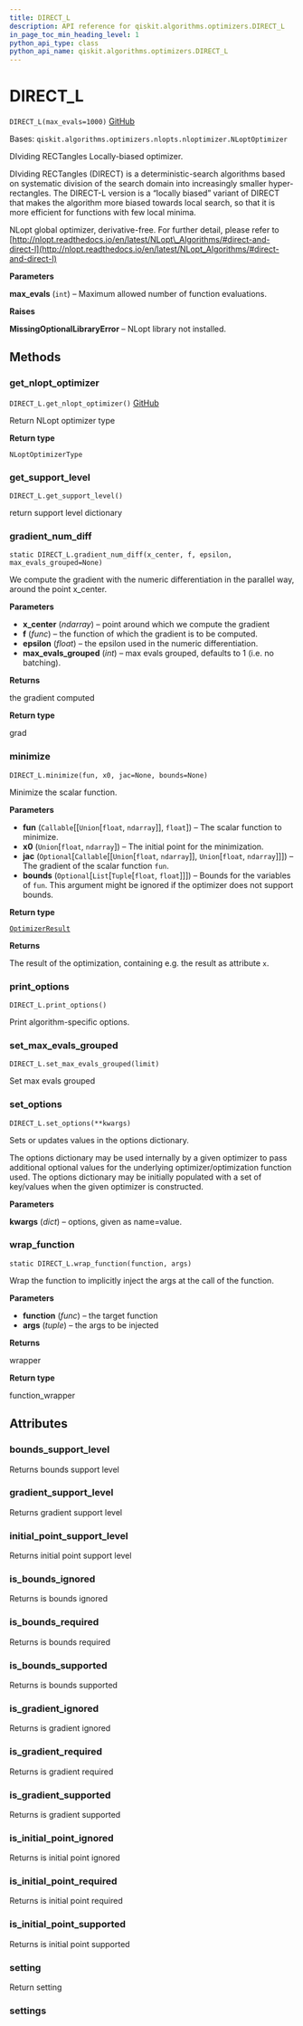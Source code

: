 ```yaml
---
title: DIRECT_L
description: API reference for qiskit.algorithms.optimizers.DIRECT_L
in_page_toc_min_heading_level: 1
python_api_type: class
python_api_name: qiskit.algorithms.optimizers.DIRECT_L
---
```


# DIRECT\_L

<span id="qiskit.algorithms.optimizers.DIRECT_L" />

`DIRECT_L(max_evals=1000)` [GitHub](https://github.com/qiskit/qiskit/tree/stable/0.22/qiskit/algorithms/optimizers/nlopts/direct_l.py "view source code")

Bases: `qiskit.algorithms.optimizers.nlopts.nloptimizer.NLoptOptimizer`

DIviding RECTangles Locally-biased optimizer.

DIviding RECTangles (DIRECT) is a deterministic-search algorithms based on systematic division of the search domain into increasingly smaller hyper-rectangles. The DIRECT-L version is a “locally biased” variant of DIRECT that makes the algorithm more biased towards local search, so that it is more efficient for functions with few local minima.

NLopt global optimizer, derivative-free. For further detail, please refer to [http://nlopt.readthedocs.io/en/latest/NLopt\_Algorithms/#direct-and-direct-l](http://nlopt.readthedocs.io/en/latest/NLopt_Algorithms/#direct-and-direct-l)

**Parameters**

**max\_evals** (`int`) – Maximum allowed number of function evaluations.

**Raises**

**MissingOptionalLibraryError** – NLopt library not installed.

## Methods

### get\_nlopt\_optimizer

<span id="qiskit.algorithms.optimizers.DIRECT_L.get_nlopt_optimizer" />

`DIRECT_L.get_nlopt_optimizer()` [GitHub](https://github.com/qiskit/qiskit/tree/stable/0.22/qiskit/algorithms/optimizers/nlopts/direct_l.py "view source code")

Return NLopt optimizer type

**Return type**

`NLoptOptimizerType`

### get\_support\_level

<span id="qiskit.algorithms.optimizers.DIRECT_L.get_support_level" />

`DIRECT_L.get_support_level()`

return support level dictionary

### gradient\_num\_diff

<span id="qiskit.algorithms.optimizers.DIRECT_L.gradient_num_diff" />

`static DIRECT_L.gradient_num_diff(x_center, f, epsilon, max_evals_grouped=None)`

We compute the gradient with the numeric differentiation in the parallel way, around the point x\_center.

**Parameters**

*   **x\_center** (*ndarray*) – point around which we compute the gradient
*   **f** (*func*) – the function of which the gradient is to be computed.
*   **epsilon** (*float*) – the epsilon used in the numeric differentiation.
*   **max\_evals\_grouped** (*int*) – max evals grouped, defaults to 1 (i.e. no batching).

**Returns**

the gradient computed

**Return type**

grad

### minimize

<span id="qiskit.algorithms.optimizers.DIRECT_L.minimize" />

`DIRECT_L.minimize(fun, x0, jac=None, bounds=None)`

Minimize the scalar function.

**Parameters**

*   **fun** (`Callable`\[\[`Union`\[`float`, `ndarray`]], `float`]) – The scalar function to minimize.
*   **x0** (`Union`\[`float`, `ndarray`]) – The initial point for the minimization.
*   **jac** (`Optional`\[`Callable`\[\[`Union`\[`float`, `ndarray`]], `Union`\[`float`, `ndarray`]]]) – The gradient of the scalar function `fun`.
*   **bounds** (`Optional`\[`List`\[`Tuple`\[`float`, `float`]]]) – Bounds for the variables of `fun`. This argument might be ignored if the optimizer does not support bounds.

**Return type**

[`OptimizerResult`](qiskit.algorithms.optimizers.OptimizerResult "qiskit.algorithms.optimizers.optimizer.OptimizerResult")

**Returns**

The result of the optimization, containing e.g. the result as attribute `x`.

### print\_options

<span id="qiskit.algorithms.optimizers.DIRECT_L.print_options" />

`DIRECT_L.print_options()`

Print algorithm-specific options.

### set\_max\_evals\_grouped

<span id="qiskit.algorithms.optimizers.DIRECT_L.set_max_evals_grouped" />

`DIRECT_L.set_max_evals_grouped(limit)`

Set max evals grouped

### set\_options

<span id="qiskit.algorithms.optimizers.DIRECT_L.set_options" />

`DIRECT_L.set_options(**kwargs)`

Sets or updates values in the options dictionary.

The options dictionary may be used internally by a given optimizer to pass additional optional values for the underlying optimizer/optimization function used. The options dictionary may be initially populated with a set of key/values when the given optimizer is constructed.

**Parameters**

**kwargs** (*dict*) – options, given as name=value.

### wrap\_function

<span id="qiskit.algorithms.optimizers.DIRECT_L.wrap_function" />

`static DIRECT_L.wrap_function(function, args)`

Wrap the function to implicitly inject the args at the call of the function.

**Parameters**

*   **function** (*func*) – the target function
*   **args** (*tuple*) – the args to be injected

**Returns**

wrapper

**Return type**

function\_wrapper

## Attributes

<span id="qiskit.algorithms.optimizers.DIRECT_L.bounds_support_level" />

### bounds\_support\_level

Returns bounds support level

<span id="qiskit.algorithms.optimizers.DIRECT_L.gradient_support_level" />

### gradient\_support\_level

Returns gradient support level

<span id="qiskit.algorithms.optimizers.DIRECT_L.initial_point_support_level" />

### initial\_point\_support\_level

Returns initial point support level

<span id="qiskit.algorithms.optimizers.DIRECT_L.is_bounds_ignored" />

### is\_bounds\_ignored

Returns is bounds ignored

<span id="qiskit.algorithms.optimizers.DIRECT_L.is_bounds_required" />

### is\_bounds\_required

Returns is bounds required

<span id="qiskit.algorithms.optimizers.DIRECT_L.is_bounds_supported" />

### is\_bounds\_supported

Returns is bounds supported

<span id="qiskit.algorithms.optimizers.DIRECT_L.is_gradient_ignored" />

### is\_gradient\_ignored

Returns is gradient ignored

<span id="qiskit.algorithms.optimizers.DIRECT_L.is_gradient_required" />

### is\_gradient\_required

Returns is gradient required

<span id="qiskit.algorithms.optimizers.DIRECT_L.is_gradient_supported" />

### is\_gradient\_supported

Returns is gradient supported

<span id="qiskit.algorithms.optimizers.DIRECT_L.is_initial_point_ignored" />

### is\_initial\_point\_ignored

Returns is initial point ignored

<span id="qiskit.algorithms.optimizers.DIRECT_L.is_initial_point_required" />

### is\_initial\_point\_required

Returns is initial point required

<span id="qiskit.algorithms.optimizers.DIRECT_L.is_initial_point_supported" />

### is\_initial\_point\_supported

Returns is initial point supported

<span id="qiskit.algorithms.optimizers.DIRECT_L.setting" />

### setting

Return setting

<span id="qiskit.algorithms.optimizers.DIRECT_L.settings" />

### settings

